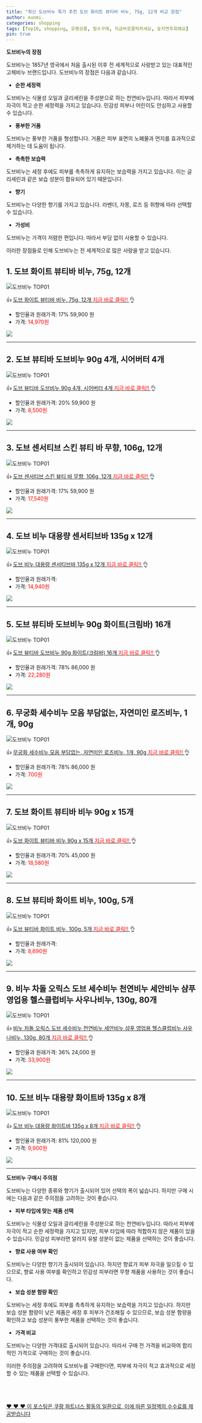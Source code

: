 ```yaml
---
title: "최신 도브비누 특가 추천 도브 화이트 뷰티바 비누, 75g, 12개 비교 장점"
author: eunmi.
categories: shopping
tags: [Top10, shopping, 유행상품, 필수구매, 지금바로클릭하세요, 놓치면후회해요]
pin: true
---
```

**도브비누의 장점**

도브비누는 1857년 영국에서 처음 출시된 이후 전 세계적으로 사랑받고 있는 대표적인 고체비누 브랜드입니다. 도브비누의 장점은 다음과 같습니다.

* **순한 세정력**

도브비누는 식물성 오일과 글리세린을 주성분으로 하는 천연비누입니다. 따라서 피부에 자극이 적고 순한 세정력을 가지고 있습니다. 민감성 피부나 어린이도 안심하고 사용할 수 있습니다.

* **풍부한 거품**

도브비누는 풍부한 거품을 형성합니다. 거품은 피부 표면의 노폐물과 먼지를 효과적으로 제거하는 데 도움이 됩니다.

* **촉촉한 보습력**

도브비누는 세정 후에도 피부를 촉촉하게 유지하는 보습력을 가지고 있습니다. 이는 글리세린과 같은 보습 성분이 함유되어 있기 때문입니다.

* **향기**

도브비누는 다양한 향기를 가지고 있습니다. 라벤더, 자몽, 로즈 등 취향에 따라 선택할 수 있습니다.

* **가성비**

도브비누는 가격이 저렴한 편입니다. 따라서 부담 없이 사용할 수 있습니다.

이러한 장점들로 인해 도브비누는 전 세계적으로 많은 사랑을 받고 있습니다.

   

## 1. 도브 화이트 뷰티바 비누, 75g, 12개

![도브비누 TOP01](https://thumbnail9.coupangcdn.com/thumbnails/remote/230x230ex/image/retail/images/1150677845138995-b5499c9a-76d6-42a5-aae2-de3511d5baa1.jpg)


👍 [도브 화이트 뷰티바 비누, 75g, 12개 <font color=red> 지금 바로 클릭!! </font> ](https://link.coupang.com/re/AFFSDP?lptag=AF3617701&subid=GithubCoopas&pageKey=17788920&traceid=V0-153&itemId=13640922180&vendorItemId=80893616862) 👌 


- 할인율과 원래가격: 17%  59,900   원
- 가격: <span style='color:red'>14,970원</span>

[![](/discount_price.png)](https://link.coupang.com/re/AFFSDP?lptag=AF3617701&subid=GithubCoopas&pageKey=17788920&traceid=V0-153&itemId=13640922180&vendorItemId=80893616862)

---


   

## 2. 도브 뷰티바 도브비누 90g 4개, 시어버터 4개

![도브비누 TOP01](https://thumbnail10.coupangcdn.com/thumbnails/remote/230x230ex/image/vendor_inventory/4759/b8a4e3331723e00a3351c4081cf33359d724fc03093832ede5826df4eb5e.jpg)


👍 [도브 뷰티바 도브비누 90g 4개, 시어버터 4개 <font color=red> 지금 바로 클릭!! </font> ](https://link.coupang.com/re/AFFSDP?lptag=AF3617701&subid=GithubCoopas&pageKey=7678861849&traceid=V0-153&itemId=20505141026&vendorItemId=84629111630) 👌 


- 할인율과 원래가격: 20%  59,900   원
- 가격: <span style='color:red'>8,500원</span>

[![](/discount_price.png)](https://link.coupang.com/re/AFFSDP?lptag=AF3617701&subid=GithubCoopas&pageKey=7678861849&traceid=V0-153&itemId=20505141026&vendorItemId=84629111630)

---


   

## 3. 도브 센서티브 스킨 뷰티 바 무향, 106g, 12개

![도브비누 TOP01](https://thumbnail8.coupangcdn.com/thumbnails/remote/230x230ex/image/vendor_inventory/ccdc/093305ffe67943e4cdd036fef5966c448e5e87fc83dd847ae0165c5dca40.jpg)


👍 [도브 센서티브 스킨 뷰티 바 무향, 106g, 12개 <font color=red> 지금 바로 클릭!! </font> ](https://link.coupang.com/re/AFFSDP?lptag=AF3617701&subid=GithubCoopas&pageKey=7258386416&traceid=V0-153&itemId=12418893080&vendorItemId=86981842143) 👌 


- 할인율과 원래가격: 17%  59,900   원
- 가격: <span style='color:red'>17,540원</span>

[![](/discount_price.png)](https://link.coupang.com/re/AFFSDP?lptag=AF3617701&subid=GithubCoopas&pageKey=7258386416&traceid=V0-153&itemId=12418893080&vendorItemId=86981842143)

---


   

## 4. 도브 비누 대용량 센서티브바 135g x 12개

![도브비누 TOP01](https://thumbnail10.coupangcdn.com/thumbnails/remote/230x230ex/image/vendor_inventory/a5a2/7c04c4f6831ef102c0cb172967fd7b7f9bbe1464ea9a948924b97c47cba0.jpg)


👍 [도브 비누 대용량 센서티브바 135g x 12개 <font color=red> 지금 바로 클릭!! </font> ](https://link.coupang.com/re/AFFSDP?lptag=AF3617701&subid=GithubCoopas&pageKey=7507187913&traceid=V0-153&itemId=19663651774&vendorItemId=86482225016) 👌 


- 할인율과 원래가격: 
- 가격: <span style='color:red'>14,940원</span>

[![](/discount_price.png)](https://link.coupang.com/re/AFFSDP?lptag=AF3617701&subid=GithubCoopas&pageKey=7507187913&traceid=V0-153&itemId=19663651774&vendorItemId=86482225016)

---


   

## 5. 도브 뷰티바 도브비누 90g 화이트(크림바) 16개

![도브비누 TOP01](https://thumbnail10.coupangcdn.com/thumbnails/remote/230x230ex/image/vendor_inventory/0b35/48cb0847342585403b5a352622bc75fb0229b7c44a251939457cfc3c7ca2.jpg)


👍 [도브 뷰티바 도브비누 90g 화이트(크림바) 16개 <font color=red> 지금 바로 클릭!! </font> ](https://link.coupang.com/re/AFFSDP?lptag=AF3617701&subid=GithubCoopas&pageKey=7510619132&traceid=V0-153&itemId=19678690387&vendorItemId=86784115178) 👌 


- 할인율과 원래가격: 78%  86,000   원
- 가격: <span style='color:red'>22,280원</span>

[![](/discount_price.png)](https://link.coupang.com/re/AFFSDP?lptag=AF3617701&subid=GithubCoopas&pageKey=7510619132&traceid=V0-153&itemId=19678690387&vendorItemId=86784115178)

---


   

## 6. 무궁화 세수비누 모음 부담없는, 자연미인 로즈비누, 1개, 90g

![도브비누 TOP01](https://thumbnail6.coupangcdn.com/thumbnails/remote/230x230ex/image/vendor_inventory/b3b6/35e1cf135cf64b74c7bf6a9421abd6be10605fa81ba21433629f729c1d3e.jpg)


👍 [무궁화 세수비누 모음 부담없는, 자연미인 로즈비누, 1개, 90g <font color=red> 지금 바로 클릭!! </font> ](https://link.coupang.com/re/AFFSDP?lptag=AF3617701&subid=GithubCoopas&pageKey=7697986494&traceid=V0-153&itemId=20602899529&vendorItemId=87677539097) 👌 


- 할인율과 원래가격: 78%  86,000   원
- 가격: <span style='color:red'>700원</span>

[![](/discount_price.png)](https://link.coupang.com/re/AFFSDP?lptag=AF3617701&subid=GithubCoopas&pageKey=7697986494&traceid=V0-153&itemId=20602899529&vendorItemId=87677539097)

---


   

## 7. 도브 화이트 뷰티바 비누 90g x 15개

![도브비누 TOP01](https://thumbnail6.coupangcdn.com/thumbnails/remote/230x230ex/image/vendor_inventory/f872/f7f6f1e5a58582db108a98a03ec394755fa4a4173a8aba00e9a93691804f.jpg)


👍 [도브 화이트 뷰티바 비누 90g x 15개 <font color=red> 지금 바로 클릭!! </font> ](https://link.coupang.com/re/AFFSDP?lptag=AF3617701&subid=GithubCoopas&pageKey=17788920&traceid=V0-153&itemId=18317110414&vendorItemId=86574730472) 👌 


- 할인율과 원래가격: 70%  45,000   원
- 가격: <span style='color:red'>18,580원</span>

[![](/discount_price.png)](https://link.coupang.com/re/AFFSDP?lptag=AF3617701&subid=GithubCoopas&pageKey=17788920&traceid=V0-153&itemId=18317110414&vendorItemId=86574730472)

---


   

## 8. 도브 뷰티바 화이트 비누, 100g, 5개

![도브비누 TOP01](https://thumbnail8.coupangcdn.com/thumbnails/remote/230x230ex/image/vendor_inventory/1ab9/0416c51a3ea08eefb7b55987f158a7b345d2035b759b365b4fa0fc24073d.jpg)


👍 [도브 뷰티바 화이트 비누, 100g, 5개 <font color=red> 지금 바로 클릭!! </font> ](https://link.coupang.com/re/AFFSDP?lptag=AF3617701&subid=GithubCoopas&pageKey=17788920&traceid=V0-153&itemId=17984949&vendorItemId=85657274970) 👌 


- 할인율과 원래가격: 
- 가격: <span style='color:red'>8,690원</span>

[![](/discount_price.png)](https://link.coupang.com/re/AFFSDP?lptag=AF3617701&subid=GithubCoopas&pageKey=17788920&traceid=V0-153&itemId=17984949&vendorItemId=85657274970)

---


   

## 9. 비누 차돌 오릭스 도브 세수비누 천연비누 세안비누 샴푸 영업용 헬스클럽비누 사우나비누, 130g, 80개

![도브비누 TOP01](https://thumbnail7.coupangcdn.com/thumbnails/remote/230x230ex/image/vendor_inventory/c629/834c770fc2e3357048204aa3303595438b83d98d4bbb3da5859f8a364470.jpg)


👍 [비누 차돌 오릭스 도브 세수비누 천연비누 세안비누 샴푸 영업용 헬스클럽비누 사우나비누, 130g, 80개 <font color=red> 지금 바로 클릭!! </font> ](https://link.coupang.com/re/AFFSDP?lptag=AF3617701&subid=GithubCoopas&pageKey=5314308289&traceid=V0-153&itemId=19939510250&vendorItemId=87038863567) 👌 


- 할인율과 원래가격: 36%  24,000   원
- 가격: <span style='color:red'>33,900원</span>

[![](/discount_price.png)](https://link.coupang.com/re/AFFSDP?lptag=AF3617701&subid=GithubCoopas&pageKey=5314308289&traceid=V0-153&itemId=19939510250&vendorItemId=87038863567)

---


   

## 10. 도브 비누 대용량 화이트바 135g x 8개

![도브비누 TOP01](https://thumbnail6.coupangcdn.com/thumbnails/remote/230x230ex/image/vendor_inventory/7f9b/4c97a042caa3c2c74a994bc9fd2ec2421e01c2f88ffcabc09d6bf4f14ebd.jpg)


👍 [도브 비누 대용량 화이트바 135g x 8개 <font color=red> 지금 바로 클릭!! </font> ](https://link.coupang.com/re/AFFSDP?lptag=AF3617701&subid=GithubCoopas&pageKey=17788920&traceid=V0-153&itemId=14434508276&vendorItemId=86775465988) 👌 


- 할인율과 원래가격: 81%  120,000   원
- 가격: <span style='color:red'>9,900원</span>

[![](/discount_price.png)](https://link.coupang.com/re/AFFSDP?lptag=AF3617701&subid=GithubCoopas&pageKey=17788920&traceid=V0-153&itemId=14434508276&vendorItemId=86775465988)

---
**도브비누 구매시 주의점**

도브비누는 다양한 종류와 향기가 출시되어 있어 선택의 폭이 넓습니다. 하지만 구매 시에는 다음과 같은 주의점을 고려하는 것이 좋습니다.

* **피부 타입에 맞는 제품 선택**

도브비누는 식물성 오일과 글리세린을 주성분으로 하는 천연비누입니다. 따라서 피부에 자극이 적고 순한 세정력을 가지고 있지만, 피부 타입에 따라 적합하지 않은 제품이 있을 수 있습니다. 민감성 피부라면 알러지 유발 성분이 없는 제품을 선택하는 것이 좋습니다.

* **향료 사용 여부 확인**

도브비누는 다양한 향기가 출시되어 있습니다. 하지만 향료가 피부 자극을 일으킬 수 있으므로, 향료 사용 여부를 확인하고 민감성 피부라면 무향 제품을 사용하는 것이 좋습니다.

* **보습 성분 함량 확인**

도브비누는 세정 후에도 피부를 촉촉하게 유지하는 보습력을 가지고 있습니다. 하지만 보습 성분 함량이 낮은 제품은 세정 후 피부가 건조해질 수 있으므로, 보습 성분 함량을 확인하고 보습 성분이 풍부한 제품을 선택하는 것이 좋습니다.

* **가격 비교**

도브비누는 다양한 가격대로 출시되어 있습니다. 따라서 구매 전 가격을 비교하여 합리적인 가격으로 구매하는 것이 좋습니다.

이러한 주의점을 고려하여 도브비누를 구매한다면, 피부에 자극이 적고 효과적으로 세정할 수 있는 제품을 선택할 수 있습니다.<br><br><br><br><br> [ ❤ ❤ ❤ 이 포스팅은 쿠팡 파트너스 활동의 일환으로, 이에 따른 일정액의 수수료를 제공받습니다](https://link.coupang.com/a/bcEFyh)